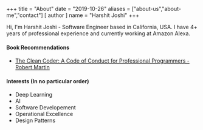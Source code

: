 +++
title = "About"
date = "2019-10-26"
aliases = ["about-us","about-me","contact"]
[ author ]
  name = "Harshit Joshi"
+++

Hi, I'm Harshit Joshi - Software Engineer based in California, USA. I have 4+ years of professional experience and currently working at Amazon Alexa.

#### Book Recommendations
- [The Clean Coder: A Code of Conduct for Professional Programmers - Robert Martin](https://www.amazon.com/Clean-Coder-Conduct-Professional-Programmers/dp/013708107)

#### Interests (In no particular order)

- Deep Learning
- AI
- Software Developement
- Operational Excellence
- Design Patterns
